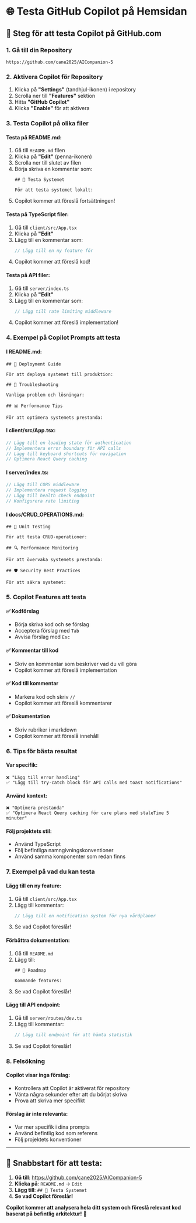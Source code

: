 # 🌐 Testa GitHub Copilot på Hemsidan

## 🚀 Steg för att testa Copilot på GitHub.com

### 1. **Gå till din Repository**
```
https://github.com/cane2025/AICompanion-5
```

### 2. **Aktivera Copilot för Repository**
1. Klicka på **"Settings"** (tandhjul-ikonen) i repository
2. Scrolla ner till **"Features"** sektion
3. Hitta **"GitHub Copilot"**
4. Klicka **"Enable"** för att aktivera

### 3. **Testa Copilot på olika filer**

#### **Testa på README.md:**
1. Gå till `README.md` filen
2. Klicka på **"Edit"** (penna-ikonen)
3. Scrolla ner till slutet av filen
4. Börja skriva en kommentar som:
   ```
   ## 🧪 Testa Systemet
   
   För att testa systemet lokalt:
   ```
5. Copilot kommer att föreslå fortsättningen!

#### **Testa på TypeScript filer:**
1. Gå till `client/src/App.tsx`
2. Klicka på **"Edit"**
3. Lägg till en kommentar som:
   ```typescript
   // Lägg till en ny feature för
   ```
4. Copilot kommer att föreslå kod!

#### **Testa på API filer:**
1. Gå till `server/index.ts`
2. Klicka på **"Edit"**
3. Lägg till en kommentar som:
   ```typescript
   // Lägg till rate limiting middleware
   ```
4. Copilot kommer att föreslå implementation!

### 4. **Exempel på Copilot Prompts att testa**

#### **I README.md:**
```
## 🚀 Deployment Guide

För att deploya systemet till produktion:

## 🔧 Troubleshooting

Vanliga problem och lösningar:

## 📊 Performance Tips

För att optimera systemets prestanda:
```

#### **I client/src/App.tsx:**
```typescript
// Lägg till en loading state för authentication
// Implementera error boundary för API calls
// Lägg till keyboard shortcuts för navigation
// Optimera React Query caching
```

#### **I server/index.ts:**
```typescript
// Lägg till CORS middleware
// Implementera request logging
// Lägg till health check endpoint
// Konfigurera rate limiting
```

#### **I docs/CRUD_OPERATIONS.md:**
```
## 🧪 Unit Testing

För att testa CRUD-operationer:

## 🔍 Performance Monitoring

För att övervaka systemets prestanda:

## 🛡️ Security Best Practices

För att säkra systemet:
```

### 5. **Copilot Features att testa**

#### **✅ Kodförslag**
- Börja skriva kod och se förslag
- Acceptera förslag med `Tab`
- Avvisa förslag med `Esc`

#### **✅ Kommentar till kod**
- Skriv en kommentar som beskriver vad du vill göra
- Copilot kommer att föreslå implementation

#### **✅ Kod till kommentar**
- Markera kod och skriv `//` 
- Copilot kommer att föreslå kommentarer

#### **✅ Dokumentation**
- Skriv rubriker i markdown
- Copilot kommer att föreslå innehåll

### 6. **Tips för bästa resultat**

#### **Var specifik:**
```
❌ "Lägg till error handling"
✅ "Lägg till try-catch block för API calls med toast notifications"
```

#### **Använd kontext:**
```
❌ "Optimera prestanda"
✅ "Optimera React Query caching för care plans med staleTime 5 minuter"
```

#### **Följ projektets stil:**
- Använd TypeScript
- Följ befintliga namngivningskonventioner
- Använd samma komponenter som redan finns

### 7. **Exempel på vad du kan testa**

#### **Lägg till en ny feature:**
1. Gå till `client/src/App.tsx`
2. Lägg till kommentar:
   ```typescript
   // Lägg till en notification system för nya vårdplaner
   ```
3. Se vad Copilot föreslår!

#### **Förbättra dokumentation:**
1. Gå till `README.md`
2. Lägg till:
   ```
   ## 🎯 Roadmap
   
   Kommande features:
   ```
3. Se vad Copilot föreslår!

#### **Lägg till API endpoint:**
1. Gå till `server/routes/dev.ts`
2. Lägg till kommentar:
   ```typescript
   // Lägg till endpoint för att hämta statistik
   ```
3. Se vad Copilot föreslår!

### 8. **Felsökning**

#### **Copilot visar inga förslag:**
- Kontrollera att Copilot är aktiverat för repository
- Vänta några sekunder efter att du börjat skriva
- Prova att skriva mer specifikt

#### **Förslag är inte relevanta:**
- Var mer specifik i dina prompts
- Använd befintlig kod som referens
- Följ projektets konventioner

---

## 🎯 **Snabbstart för att testa:**

1. **Gå till**: https://github.com/cane2025/AICompanion-5
2. **Klicka på**: `README.md` → `Edit`
3. **Lägg till**: `## 🧪 Testa Systemet`
4. **Se vad Copilot föreslår!**

**Copilot kommer att analysera hela ditt system och föreslå relevant kod baserat på befintlig arkitektur!** 🚀

